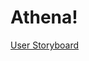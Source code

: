 # Athena!
[User Storyboard](https://github.com/user-attachments/assets/a4e72e88-57ce-4e94-bf77-bfbdf5c3b890)
